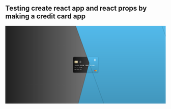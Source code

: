 ## Testing create react app and react props by making a credit card app

![Screenshot](./screenshot.png)